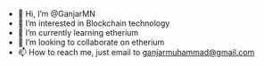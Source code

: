 - 👋 Hi, I’m @GanjarMN
- 👀 I’m interested in Blockchain technology
- 🌱 I’m currently learning etherium
- 💞️ I’m looking to collaborate on etherium
- 📫 How to reach me, just email to ganjarmuhammad@gmail.com

<!---
GanjarMN/GanjarMN is a ✨ special ✨ repository because its `README.md` (this file) appears on your GitHub profile.
You can click the Preview link to take a look at your changes.
--->
